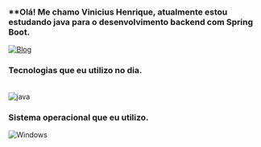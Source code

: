 ### **Olá! Me chamo Vinicius Henrique, atualmente estou estudando java para o desenvolvimento backend com Spring Boot. 

[![Blog](https://img.shields.io/badge/LinkedIn-0077B5?style=for-the-badge&logo=linkedin&logoColor=white)](https://www.linkedin.com/in/vinicius-henrique-b15b6723b/)



### Tecnologias que eu utilizo no dia.


<div style="display: inline_brock"><br/>

<img align="center" alt="java" src="https://img.shields.io/badge/Java-ED8B00?style=for-the-badge&logo=openjdk&logoColor=white" />
</div>

### Sistema operacional que eu utilizo.
![Windows](https://img.shields.io/badge/Windows-000?style=for-the-badge&logo=windows&logoColor=2CA5E0)



